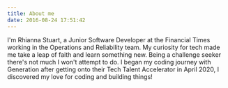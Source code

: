 ```yaml
---
title: About me
date: 2016-08-24 17:51:42
---
```



I'm Rhianna Stuart, a Junior Software Developer at the Financial Times working in the Operations and Reliability team.  My curiosity for tech made me take a leap of faith and learn something new. Being a challenge seeker there's not much I won't attempt to do. I began my coding journey with Generation after getting onto their Tech Talent Accelerator in April 2020, I discovered my love for coding and building things! 
